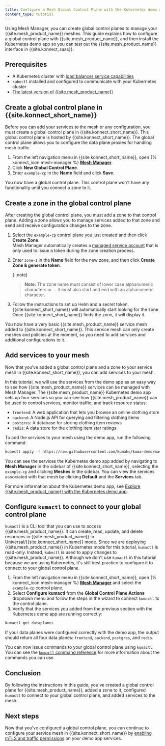 ```yaml
---
title: Configure a Mesh Global Control Plane with the Kubernetes demo app
content_type: tutorial
---
```


Using Mesh Manager, you can create global control planes to manage your {{site.mesh_product_name}} meshes. This guide explains how to configure a global control plane with {{site.mesh_product_name}}, and then install the Kubernetes demo app so you can test out the {{site.mesh_product_name}} interface in {{site.konnect_saas}}.

## Prerequisites

* A Kubernetes cluster with [load balancer service capabilities](https://kubernetes.io/docs/concepts/services-networking/service/#loadbalancer)
* `kubectl` installed and configured to communicate with your Kubernetes cluster
* [The latest version of {{site.mesh_product_name}}](/mesh/latest/production/install-kumactl/)

## Create a global control plane in {{site.konnect_short_name}}

Before you can add your services to the mesh or any configuration, you must create a global control plane in {{site.konnect_short_name}}. This global control plane is hosted by {{site.konnect_short_name}}. The global control plane allows you to configure the data plane proxies for handling mesh traffic. 
 
1. From the left navigation menu in {{site.konnect_short_name}}, open {% konnect_icon mesh-manager %} [**Mesh Manager**](https://cloud.konghq.com/mesh-manager).
1. Click **New Global Control Plane**.
1. Enter `example-cp` in the **Name** field and click **Save**.

You now have a global control plane. This control plane won't have any functionality until you connect a zone to it.

## Create a zone in the global control plane

After creating the global control plane, you must add a zone to that control plane. Adding a zone allows you to manage services added to that zone and send and receive configuration changes to the zone.

1. Select the `example-cp` control plane you just created and then click **Create Zone**.  
  Mesh Manager automatically creates a [managed service account](/konnect/org-management/system-accounts/) that is only used to issue a token during the zone creation process.
1. Enter `zone-1` in the **Name** field for the new zone, and then click **Create Zone & generate token**. 
    
    {:.note}
    > **Note:** The zone name must consist of lower case alphanumeric characters or `-`. It must also start and end with an alphanumeric character.
1. Follow the instructions to set up Helm and a secret token. 
    {{site.konnect_short_name}} will automatically start looking for the zone. Once {{site.konnect_short_name}} finds the zone, it will display it. 

You now have a very basic {{site.mesh_product_name}} service mesh added to {{site.konnect_short_name}}. This service mesh can only create meshes and policies at the moment, so you need to add services and additional configurations to it.

## Add services to your mesh

Now that you've added a global control plane and a zone to your service mesh in {{site.konnect_short_name}}, you can add services to your mesh. 

In this tutorial, we will use the services from the demo app as an easy way to see how {{site.mesh_product_name}} services can be managed with Mesh Manager. The {{site.mesh_product_name}} Kubernetes demo app sets up four services so you can see how {{site.mesh_product_name}} can be used to control services, monitor traffic, and track resource status:


* `frontend`: A web application that lets you browse an online clothing store
* `backend`: A Node.js API for querying and filtering clothing items
* `postgres`: A database for storing clothing item reviews
* `redis`: A data store for the clothing item star ratings 

To add the services to your mesh using the demo app, run the following command:

```bash
kubectl apply -f https://raw.githubusercontent.com/kumahq/kuma-demo/master/kubernetes/kuma-demo-aio.yaml
```

You can see the services the Kubernetes demo app added by navigating to **Mesh Manager** in the sidebar of {{site.konnect_short_name}}, selecting the `example-cp` and clicking **Meshes** in the sidebar. You can view the services associated with that mesh by clicking **Default** and the **Services** tab.

For more information about the Kubernetes demo app, see [Explore {{site.mesh_product_name}} with the Kubernetes demo app](/mesh/latest/quickstart/kubernetes/).

## Configure `kumactl` to connect to your global control plane

`kumactl` is a CLI tool that you can use to access {{site.mesh_product_name}}. It can create, read, update, and delete resources in {{site.mesh_product_name}} in Universal/{{site.konnect_short_name}} mode. Since we are deploying {{site.mesh_product_name}} in Kubernetes mode for this tutorial, `kumactl` is read-only. Instead, `kubectl` is used to apply changes to {{site.mesh_product_name}}. Although we don't use `kumactl` in this tutorial because we are using Kubernetes, it's still best practice to configure it to connect to your global control plane.

1. From the left navigation menu in {{site.konnect_short_name}}, open {% konnect_icon mesh-manager %} [**Mesh Manager**](https://cloud.konghq.com/mesh-manager) and select the `example-cp` control plane.
1. Select **Configure kumactl** from the **Global Control Plane Actions** dropdown menu and follow the steps in the wizard to connect `kumactl` to the control plane.
1. Verify that the services you added from the previous section with the Kubernetes demo app are running correctly:
  ```bash
  kumactl get dataplanes
  ```
If your data planes were configured correctly with the demo app, the output should return all four data planes: `frontend`, `backend`, `postgres`, and `redis`.

You can now issue commands to your global control plane using `kumactl`. You can see the [`kumactl` command reference](/mesh/latest/explore/cli/#kumactl) for more information about the commands you can use.

## Conclusion

By following the instructions in this guide, you've created a global control plane for {{site.mesh_product_name}}, added a zone to it, configured `kumactl` to connect to your global control plane, and added services to the mesh. 

## Next steps

Now that you've configured a global control plane, you can continue to configure your service mesh in {{site.konnect_short_name}} by [enabling mTLS and traffic permissions](/mesh/latest/quickstart/kubernetes/#enable-mutual-tls-and-traffic-permissions) on your demo app services.
